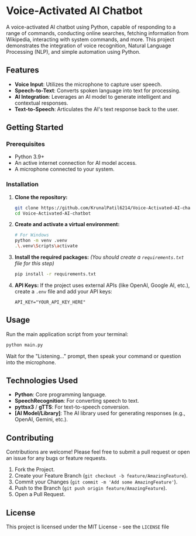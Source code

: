 # Voice-Activated AI Chatbot

A voice-activated AI chatbot using Python, capable of responding to a range of
commands, conducting online searches, fetching information from Wikipedia, interacting with system commands, and more. This project demonstrates the integration of voice recognition, Natural Language Processing (NLP), and simple automation using Python.

## Features

*   **Voice Input**: Utilizes the microphone to capture user speech.
*   **Speech-to-Text**: Converts spoken language into text for processing.
*   **AI Integration**: Leverages an AI model to generate intelligent and contextual responses.
*   **Text-to-Speech**: Articulates the AI's text response back to the user.

## Getting Started

### Prerequisites

*   Python 3.9+
*   An active internet connection for AI model access.
*   A microphone connected to your system.

### Installation

1.  **Clone the repository:**
    ```sh
    git clone https://github.com/KrunalPatil6214/Voice-Activated-AI-chatbot.git
    cd Voice-Activated-AI-chatbot
    ```

2.  **Create and activate a virtual environment:**
    ```sh
    # For Windows
    python -m venv .venv
    .\.venv\Scripts\activate
    ```

3.  **Install the required packages:**
    *(You should create a `requirements.txt` file for this step)*
    ```sh
    pip install -r requirements.txt
    ```

4.  **API Keys:**
    If the project uses external APIs (like OpenAI, Google AI, etc.), create a `.env` file and add your API keys:
    ```
    API_KEY="YOUR_API_KEY_HERE"
    ```

## Usage

Run the main application script from your terminal:

```sh
python main.py
```

Wait for the "Listening..." prompt, then speak your command or question into the microphone.

## Technologies Used

*   **Python**: Core programming language.
*   **SpeechRecognition**: For converting speech to text.
*   **pyttsx3** / **gTTS**: For text-to-speech conversion.
*   **[AI Model/Library]**: The AI library used for generating responses (e.g., OpenAI, Gemini, etc.).

## Contributing

Contributions are welcome! Please feel free to submit a pull request or open an issue for any bugs or feature requests.

1.  Fork the Project.
2.  Create your Feature Branch (`git checkout -b feature/AmazingFeature`).
3.  Commit your Changes (`git commit -m 'Add some AmazingFeature'`).
4.  Push to the Branch (`git push origin feature/AmazingFeature`).
5.  Open a Pull Request.

## License

This project is licensed under the MIT License - see the `LICENSE` file
